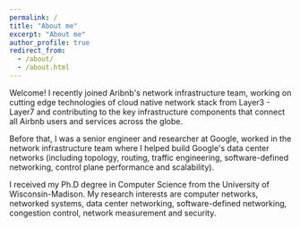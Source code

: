 ```yaml
---
permalink: /
title: "About me"
excerpt: "About me"
author_profile: true
redirect_from: 
  - /about/
  - /about.html
---
```


Welcome! I recently joined Aribnb's network infrastructure team, working on cutting edge technologies of cloud native network stack from Layer3 - Layer7 and contributing to the key infrastructure components that connect all Airbnb users and services across the globe. 

Before that, I was a senior engineer and researcher at Google, worked in the network infrastructure team where I helped build Google's data center networks (including topology, routing, traffic engineering, software-defined networking, control plane performance and scalability). 

I received my Ph.D degree in Computer Science from the University of Wisconsin-Madison. My research interests are computer networks, networked systems, data center networking, software-defined networking, congestion control, network measurement and security.
